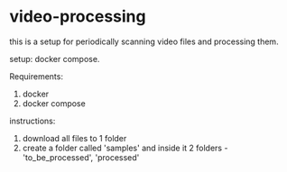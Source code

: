 # video-processing
this is a setup for periodically scanning video files and processing them.

setup: docker compose.

Requirements:
1. docker
2. docker compose

instructions:
1. download all files to 1 folder
2. create a folder called 'samples' and inside it 2 folders - 'to_be_processed', 'processed'
